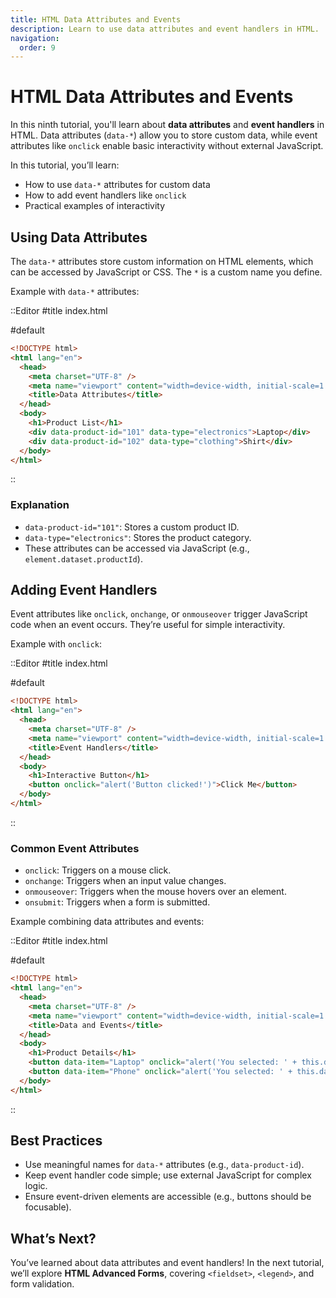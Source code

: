 ```yaml
---
title: HTML Data Attributes and Events
description: Learn to use data attributes and event handlers in HTML.
navigation:
  order: 9
---
```


# HTML Data Attributes and Events

In this ninth tutorial, you'll learn about **data attributes** and **event handlers** in HTML. Data attributes (`data-*`) allow you to store custom data, while event attributes like `onclick` enable basic interactivity without external JavaScript.

In this tutorial, you’ll learn:
- How to use `data-*` attributes for custom data
- How to add event handlers like `onclick`
- Practical examples of interactivity

## Using Data Attributes

The `data-*` attributes store custom information on HTML elements, which can be accessed by JavaScript or CSS. The `*` is a custom name you define.

Example with `data-*` attributes:

::Editor
#title
index.html

#default
```html
<!DOCTYPE html>
<html lang="en">
  <head>
    <meta charset="UTF-8" />
    <meta name="viewport" content="width=device-width, initial-scale=1.0" />
    <title>Data Attributes</title>
  </head>
  <body>
    <h1>Product List</h1>
    <div data-product-id="101" data-type="electronics">Laptop</div>
    <div data-product-id="102" data-type="clothing">Shirt</div>
  </body>
</html>
```
::

### Explanation
- `data-product-id="101"`: Stores a custom product ID.
- `data-type="electronics"`: Stores the product category.
- These attributes can be accessed via JavaScript (e.g., `element.dataset.productId`).

## Adding Event Handlers

Event attributes like `onclick`, `onchange`, or `onmouseover` trigger JavaScript code when an event occurs. They’re useful for simple interactivity.

Example with `onclick`:

::Editor
#title
index.html

#default
```html
<!DOCTYPE html>
<html lang="en">
  <head>
    <meta charset="UTF-8" />
    <meta name="viewport" content="width=device-width, initial-scale=1.0" />
    <title>Event Handlers</title>
  </head>
  <body>
    <h1>Interactive Button</h1>
    <button onclick="alert('Button clicked!')">Click Me</button>
  </body>
</html>
```
::

### Common Event Attributes
- `onclick`: Triggers on a mouse click.
- `onchange`: Triggers when an input value changes.
- `onmouseover`: Triggers when the mouse hovers over an element.
- `onsubmit`: Triggers when a form is submitted.

Example combining data attributes and events:

::Editor
#title
index.html

#default
```html
<!DOCTYPE html>
<html lang="en">
  <head>
    <meta charset="UTF-8" />
    <meta name="viewport" content="width=device-width, initial-scale=1.0" />
    <title>Data and Events</title>
  </head>
  <body>
    <h1>Product Details</h1>
    <button data-item="Laptop" onclick="alert('You selected: ' + this.dataset.item)">Show Laptop</button>
    <button data-item="Phone" onclick="alert('You selected: ' + this.dataset.item)">Show Phone</button>
  </body>
</html>
```
::

## Best Practices
- Use meaningful names for `data-*` attributes (e.g., `data-product-id`).
- Keep event handler code simple; use external JavaScript for complex logic.
- Ensure event-driven elements are accessible (e.g., buttons should be focusable).

## What’s Next?

You’ve learned about data attributes and event handlers! In the next tutorial, we’ll explore **HTML Advanced Forms**, covering `<fieldset>`, `<legend>`, and form validation.
